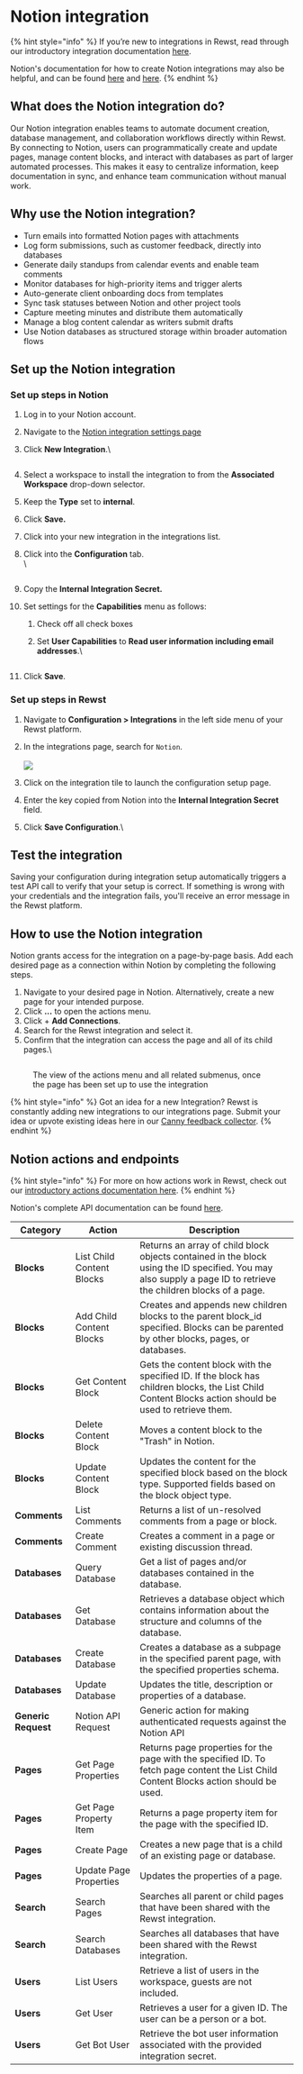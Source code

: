 # Notion integration

{% hint style="info" %}
If you’re new to integrations in Rewst, read through our introductory integration documentation [here](https://docs.rewst.help/documentation/integrations).

Notion's documentation for how to create Notion integrations may also be helpful, and can be found [here](https://developers.notion.com/docs/create-a-notion-integration) and [here](https://developers.notion.com/docs/create-a-notion-integration#give-your-integration-page-permissions).&#x20;
{% endhint %}

## What does the Notion integration do?

Our Notion integration enables teams to automate document creation, database management, and collaboration workflows directly within Rewst. By connecting to Notion, users can programmatically create and update pages, manage content blocks, and interact with databases as part of larger automated processes. This makes it easy to centralize information, keep documentation in sync, and enhance team communication without manual work.

## Why use the Notion integration?

* Turn emails into formatted Notion pages with attachments
* Log form submissions, such as customer feedback, directly into databases
* Generate daily standups from calendar events and enable team comments
* Monitor databases for high-priority items and trigger alerts
* Auto-generate client onboarding docs from templates
* Sync task statuses between Notion and other project tools
* Capture meeting minutes and distribute them automatically
* Manage a blog content calendar as writers submit drafts
* Use Notion databases as structured storage within broader automation flows

## Set up the Notion integration

### Set up steps in Notion

1. Log in to your Notion account.
2. Navigate to the [Notion integration settings page](https://www.notion.so/profile/integrations)
3.  Click **New Integration**.\


    <figure><img src="../../../../.gitbook/assets/Screenshot 2025-04-23 at 3.38.58 PM.png" alt=""><figcaption></figcaption></figure>
4. Select a workspace to install the integration to from the **Associated Workspace** drop-down selector.
5. Keep the **Type** set to **internal**.
6. Click **Save.**
7. Click into your new integration in the integrations list.
8.  Click into the **Configuration** tab. \
    \


    <figure><img src="../../../../.gitbook/assets/image (59) (3).png" alt=""><figcaption></figcaption></figure>
9. Copy the **Internal Integration Secret.**
10. Set settings for the **Capabilities** menu as follows:
    1. Check off all check boxes
    2.  Set **User Capabilities** to **Read user information including email addresses**.\


        <figure><img src="../../../../.gitbook/assets/image (60) (2).png" alt=""><figcaption></figcaption></figure>
11. Click **Save**.

### Set up steps in Rewst

1. Navigate to **Configuration > Integrations** in the left side menu of your Rewst platform.
2.  In the integrations page, search for `Notion`.\
    \
    ![](<../../../../.gitbook/assets/Screenshot 2025-04-23 at 3.43.52 PM.png>)


3. Click on the integration tile to launch the configuration setup page.
4. Enter the key copied from Notion into the **Internal Integration Secret** field.&#x20;
5. Click **Save Configuration**.\


## Test the integration

Saving your configuration during integration setup automatically triggers a test API call to verify that your setup is correct. If something is wrong with your credentials and the integration fails, you'll receive an error message in the Rewst platform.

## How to use the Notion integration

Notion grants access for the integration on a page-by-page basis. Add each desired page as a connection within Notion by completing the following steps.

1. Navigate to your desired page in Notion. Alternatively, create a new page for your intended purpose.
2. Click **...** to open the actions menu.
3. Click + **Add Connections**.
4. Search for the Rewst integration and select it.&#x20;
5. Confirm that the integration can access the page and all of its child pages.\


<figure><img src="../../../../.gitbook/assets/image (62) (2).png" alt=""><figcaption><p>The view of the actions menu and all related submenus, once the page has been set up to use the integration</p></figcaption></figure>

{% hint style="info" %}
Got an idea for a new Integration? Rewst is constantly adding new integrations to our integrations page. Submit your idea or upvote existing ideas here in our [Canny feedback collector](https://rewst.canny.io/integrations).
{% endhint %}

## Notion actions and endpoints

{% hint style="info" %}
For more on how actions work in Rewst, check out our [introductory actions documentation here](https://docs.rewst.help/documentation/workflows/actions-in-rewst).
{% endhint %}

Notion's complete API documentation can be found [here](https://developers.notion.com/reference/intro).

| Category            | Action                    | Description                                                                                                                                                     |
| ------------------- | ------------------------- | --------------------------------------------------------------------------------------------------------------------------------------------------------------- |
| **Blocks**          | List Child Content Blocks | Returns an array of child block objects contained in the block using the ID specified. You may also supply a page ID to retrieve the children blocks of a page. |
| **Blocks**          | Add Child Content Blocks  | Creates and appends new children blocks to the parent block\_id specified. Blocks can be parented by other blocks, pages, or databases.                         |
| **Blocks**          | Get Content Block         | Gets the content block with the specified ID. If the block has children blocks, the List Child Content Blocks action should be used to retrieve them.           |
| **Blocks**          | Delete Content Block      | Moves a content block to the "Trash" in Notion.                                                                                                                 |
| **Blocks**          | Update Content Block      | Updates the content for the specified block based on the block type. Supported fields based on the block object type.                                           |
| **Comments**        | List Comments             | Returns a list of un-resolved comments from a page or block.                                                                                                    |
| **Comments**        | Create Comment            | Creates a comment in a page or existing discussion thread.                                                                                                      |
| **Databases**       | Query Database            | Get a list of pages and/or databases contained in the database.                                                                                                 |
| **Databases**       | Get Database              | Retrieves a database object which contains information about the structure and columns of the database.                                                         |
| **Databases**       | Create Database           | Creates a database as a subpage in the specified parent page, with the specified properties schema.                                                             |
| **Databases**       | Update Database           | Updates the title, description or properties of a database.                                                                                                     |
| **Generic Request** | Notion API Request        | Generic action for making authenticated requests against the Notion API                                                                                         |
| **Pages**           | Get Page Properties       | Returns page properties for the page with the specified ID. To fetch page content the List Child Content Blocks action should be used.                          |
| **Pages**           | Get Page Property Item    | Returns a page property item for the page with the specified ID.                                                                                                |
| **Pages**           | Create Page               | Creates a new page that is a child of an existing page or database.                                                                                             |
| **Pages**           | Update Page Properties    | Updates the properties of a page.                                                                                                                               |
| **Search**          | Search Pages              | Searches all parent or child pages that have been shared with the Rewst integration.                                                                            |
| **Search**          | Search Databases          | Searches all databases that have been shared with the Rewst integration.                                                                                        |
| **Users**           | List Users                | Retrieve a list of users in the workspace, guests are not included.                                                                                             |
| **Users**           | Get User                  | Retrieves a user for a given ID. The user can be a person or a bot.                                                                                             |
| **Users**           | Get Bot User              | Retrieve the bot user information associated with the provided integration secret.                                                                              |
